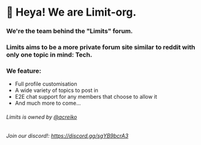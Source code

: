# 👋 Heya! We are Limit-org.
### We're the team behind the "Limits" forum.
### Limits aims to be a more private forum site similar to reddit with only one topic in mind: Tech.
### We feature:
 - Full profile customisation
 - A wide variety of topics to post in
 - E2E chat support for any members that choose to allow it
 - And much more to come...


###### Limits is owned by [@acreiko](https://github.com/acreiko)
###### Join our discord!: https://discord.gg/sgYB9bcrA3
